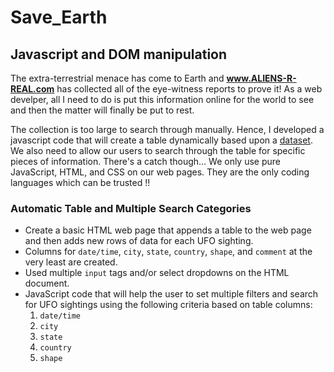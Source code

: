 # Save_Earth

## Javascript and DOM manipulation

The extra-terrestrial menace has come to Earth and **www.ALIENS-R-REAL.com** has collected all of the eye-witness reports to prove it! As a 
web develper, all I need to do is put this information online for the world to see and then the matter will finally be put to rest.


The collection is too large to search through manually. Hence, I developed a javascript code that will create a table dynamically based upon a [dataset](/new_data.js). We also need to allow our users to search through the table for specific pieces of information. There's a catch though... We only use pure JavaScript, HTML, and CSS on our web pages. They are the only coding languages which can be trusted !!

### Automatic Table and Multiple Search Categories

* Create a basic HTML web page that appends a table to the web page and then adds new rows of data for each UFO sighting.
* Columns for `date/time`, `city`, `state`, `country`, `shape`, and `comment` at the very least are created.
* Used multiple `input` tags and/or select dropdowns on the HTML document.
* JavaScript code that will help the user to set multiple filters and search for UFO sightings using the following criteria based on table columns:
  1. `date/time`
  2. `city`
  3. `state`
  4. `country`
  5. `shape`
